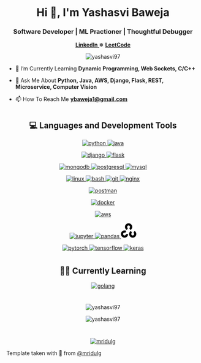 <h1 align="center">Hi 👋, I'm Yashasvi Baweja</h1>
<h3 align="center">Software Developer | ML Practioner | Thoughtful Debugger</h3>

<p align="center">
    <a href="https://www.linkedin.com/in/yashasvi-baweja/">
        <b>LinkedIn</b>
    </a>
    ❅
    <a href="https://leetcode.com/yashasvi97/">
        <b>LeetCode</b>
    </a>
</p>

<p align="center">
        <img src="https://img.shields.io/github/followers/yashasvi97.svg?style=social&label=Follow" alt="yashasvi97" />
    </a>
</p>

- 🌱 I’m Currently Learning **Dynamic Programming, Web Sockets, C/C++**

- 💬 Ask Me About **Python, Java, AWS, Django, Flask, REST, Microservice, Computer Vision**

- 📫 How To Reach Me **ybaweja1@gmail.com**

<h1 align="center"></h1>

<h2 align="center">💻 Languages and Development Tools</h2>

<p align="center">
    <a href="https://www.python.org" target="_blank"> <img src="https://cdn.jsdelivr.net/npm/simple-icons@3.0.1/icons/python.svg" alt="python" width="40" height="40"/> </a>
  <a href="https://www.java.com/en/" target="_blank"> <img src="https://cdn.jsdelivr.net/npm/simple-icons@3.0.1/icons/java.svg" alt="java" width="40" height="40"/> </a>
    
</p>
<p align="center">
    <a href="https://www.djangoproject.com/" target="_blank"> <img src="https://cdn.jsdelivr.net/npm/simple-icons@3.0.1/icons/django.svg" alt="django" width="40" height="40"/> </a>
    <a href="https://flask.palletsprojects.com/" target="_blank"> <img src="https://cdn.jsdelivr.net/npm/simple-icons@3.0.1/icons/flask.svg" alt="flask" width="40" height="40"/> </a>
</p>
<p align="center">
    <a href="https://www.mongodb.com/" target="_blank"> <img src="https://cdn.jsdelivr.net/npm/simple-icons@3.0.1/icons/mongodb.svg" alt="mongodb" width="40" height="40"/> </a>
    <a href="https://www.postgresql.org" target="_blank"> <img src="https://cdn.jsdelivr.net/npm/simple-icons@3.0.1/icons/postgresql.svg" alt="postgresql" width="40" height="40"/> </a>
    <a href="https://www.mysql.com/" target="_blank"> <img src="https://cdn.jsdelivr.net/npm/simple-icons@3.0.1/icons/mysql.svg" alt="mysql" width="40" height="40"/></a>

</p>
<!-- <p align="center">
    <a href="https://www.rabbitmq.com/" target="_blank"> <img src="https://cdn.jsdelivr.net/npm/simple-icons@3.0.1/icons/rabbitmq.svg" alt="rabbitmq" width="40" height="40"/> </a>
    <a href="https://kafka.apache.org/" target="_blank"> <img src="https://cdn.jsdelivr.net/npm/simple-icons@3.0.1/icons/apachekafka.svg" alt="kafka" width="40" height="40"/> </a>
    <a href="https://redis.io" target="_blank"> <img src="https://cdn.jsdelivr.net/npm/simple-icons@3.0.1/icons/redis.svg" alt="redis" width="40" height="40"/> </a>
</p> -->
<p align="center">
    <a href="https://www.linux.org/" target="_blank"> <img src="https://cdn.jsdelivr.net/npm/simple-icons@3.0.1/icons/linux.svg" alt="linux" width="40" height="40"/> </a>
    <a href="https://www.gnu.org/software/bash/" target="_blank"> <img src="https://cdn.jsdelivr.net/npm/simple-icons@3.0.1/icons/gnubash.svg" alt="bash" width="40" height="40"/> </a>
    <a href="https://git-scm.com/" target="_blank"> <img src="https://cdn.jsdelivr.net/npm/simple-icons@3.0.1/icons/git.svg" alt="git" width="40" height="40"/> </a>
    <a href="https://www.nginx.com" target="_blank"> <img src="https://cdn.jsdelivr.net/npm/simple-icons@3.0.1/icons/nginx.svg" alt="nginx" width="40" height="40"/> </a>

<p align="center">
    <a href="https://postman.com" target="_blank"> <img src="https://cdn.jsdelivr.net/npm/simple-icons@3.0.1/icons/postman.svg" alt="postman" width="40" height="40"/> </a>
</p>

<p align="center">
    <a href="https://www.docker.com/" target="_blank"> <img src="https://cdn.jsdelivr.net/npm/simple-icons@3.0.1/icons/docker.svg" alt="docker" width="40" height="40"/> </a>
<!--     <a href="https://kubernetes.io" target="_blank"> <img src="https://cdn.jsdelivr.net/npm/simple-icons@3.0.1/icons/kubernetes.svg" alt="kubernetes" width="40" height="40"/> </a> -->
</p>
<p align="center">
<!--     <a href="https://heroku.com" target="_blank"> <img src="https://cdn.jsdelivr.net/npm/simple-icons@3.0.1/icons/heroku.svg" alt="heroku" width="40" height="40"/> </a> -->
    <a href="https://aws.amazon.com" target="_blank"> <img src="https://cdn.jsdelivr.net/npm/simple-icons@3.0.1/icons/amazonaws.svg" alt="aws" width="40" height="40"/> </a>
</p>
<p align="center">
    <a href="https://jupyter.org/" target="_blank"> <img src="https://cdn.jsdelivr.net/npm/simple-icons@3.0.1/icons/jupyter.svg" alt="jupyter" width="40" height="40"/> </a>
    <a href="https://pandas.pydata.org/" target="_blank"> <img src="https://cdn.jsdelivr.net/npm/simple-icons@3.0.1/icons/pandas.svg" alt="pandas" width="40" height="40"/> </a>
    <a href="https://opencv.org/" target="_blank"> <img src="opencv.png" alt="opencv" width="40" height="40"/> </a>
</p>
<p align="center">
	    <a href="https://pytorch.org/" target="_blank"> <img src="https://cdn.jsdelivr.net/npm/simple-icons@3.0.1/icons/pytorch.svg" alt="pytorch" width="40" height="40"/> </a>
    <a href="https://www.tensorflow.org" target="_blank"> <img src="https://cdn.jsdelivr.net/npm/simple-icons@3.0.1/icons/tensorflow.svg" alt="tensorflow" width="40" height="40"/> </a>
    <a href="https://keras.io/" target="_blank"> <img src="https://cdn.jsdelivr.net/npm/simple-icons@3.0.1/icons/keras.svg" alt="keras" width="40" height="40"/> </a>
</p>

<h1 align="center"></h1>

<h2 align="center">👨‍💻 Currently Learning</h2>

<p align="center">
<!--     <a href="https://ocaml.org/" target="_blank"> <img src="https://cdn.jsdelivr.net/npm/simple-icons@3.0.1/icons/ocaml.svg" alt="ocaml" width="40" height="40"/> </a> -->
    <a href="https://en.cppreference.com/w/cpp/language/" target="_blank"> <img src="https://cdn.jsdelivr.net/npm/simple-icons@3.0.1/icons/c.svg" alt="golang" width="40" height="40"/> </a>
</p>

<h1 align="center"></h1>

<p align="center">
    <img src="https://github-readme-stats.vercel.app/api/top-langs/?username=yashasvi97&layout=compact&hide=html,css,javascript&theme=tokyonight" alt="yashasvi97" />
</p>

<p align="center">
    <img src="https://github-readme-stats.vercel.app/api?username=yashasvi97&count_private=true&include_all_commits=true&show_icons=true&theme=tokyonight" alt="yashasvi97" />
</p>



<h1 align="center"></h1>

<p align="center">
    <a href="https://linkedin.com/in/yashasvi-baweja/" target="blank"><img align="center" src="https://cdn.jsdelivr.net/npm/simple-icons@3.0.1/icons/linkedin.svg" alt="mridulg" height="30" width="30" /></a>
<!--     <a href="https://www.khanacademy.org/profile/mridul" target="blank"><img align="center" src="https://cdn.jsdelivr.net/npm/simple-icons@3.0.1/icons/khanacademy.svg" alt="mridulg" height="30" width="30" /></a> -->
<!--     <a href="https://fb.com/yemgee" target="blank"><img align="center" src="https://cdn.jsdelivr.net/npm/simple-icons@3.0.1/icons/facebook.svg" alt="mridulg" height="30" width="30" /></a> -->

</p>

<p> Template taken with 🤩 from <a href="https://github.com/mridulg/">@mridulg</a>
	</p>

<!-- ### Hello World 👋
My name is Yashasvi Baweja. I recently graduated with Masters from Johns Hopkins University, ECE department.

- 🔭 I’m currently working on some personal projects in AI/ML.
- 🌱 I’m currently learning how machine learning systems are built at large scale.
- 👯 I’m looking to collaborate on building deployable data analytics systems
- 🤔 I’m looking for help with getting started in systems research
- 💬 Ask me about what computer vision/ml community needs to do make AI more accessible?
- 📫 How to reach me: github or email
- 😄 Pronouns: He/Him
- ⚡ Fun fact: I play tennis in my free time
 -->
